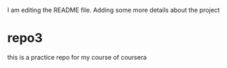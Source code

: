 
I am editing the README file. Adding some more details about the project
# repo3
this is a practice repo for my course of coursera
